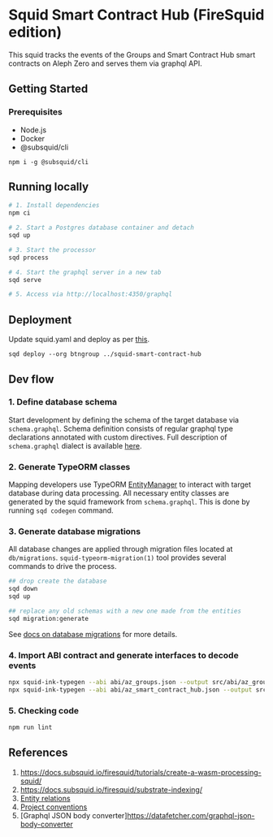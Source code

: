 # Squid Smart Contract Hub (FireSquid edition)

This squid tracks the events of the Groups and Smart Contract Hub smart contracts on Aleph Zero and serves them via graphql API.

## Getting Started
### Prerequisites

* Node.js
* Docker
* @subsquid/cli
```
npm i -g @subsquid/cli
```

## Running locally
```bash
# 1. Install dependencies
npm ci

# 2. Start a Postgres database container and detach
sqd up

# 3. Start the processor
sqd process

# 4. Start the graphql server in a new tab
sqd serve

# 5. Access via http://localhost:4350/graphql
```

## Deployment

Update squid.yaml and deploy as per [this](https://docs.subsquid.io/deploy-squid/quickstart/).

```
sqd deploy --org btngroup ../squid-smart-contract-hub
```

## Dev flow

### 1. Define database schema

Start development by defining the schema of the target database via `schema.graphql`.
Schema definition consists of regular graphql type declarations annotated with custom directives.
Full description of `schema.graphql` dialect is available [here](https://docs.subsquid.io/basics/schema-file).

### 2. Generate TypeORM classes

Mapping developers use TypeORM [EntityManager](https://typeorm.io/#/working-with-entity-manager)
to interact with target database during data processing. All necessary entity classes are
generated by the squid framework from `schema.graphql`. This is done by running `sqd codegen`
command.

### 3. Generate database migrations

All database changes are applied through migration files located at `db/migrations`.
`squid-typeorm-migration(1)` tool provides several commands to drive the process.

```bash
## drop create the database
sqd down
sqd up

## replace any old schemas with a new one made from the entities
sqd migration:generate
```

See [docs on database migrations](https://docs.subsquid.io/basics/db-migrations) for more details.

### 4. Import ABI contract and generate interfaces to decode events

```bash
npx squid-ink-typegen --abi abi/az_groups.json --output src/abi/az_groups.ts
npx squid-ink-typegen --abi abi/az_smart_contract_hub.json --output src/abi/az_smart_contract_hub.ts
```

### 5. Checking code

```zsh
npm run lint
```

## References

1. https://docs.subsquid.io/firesquid/tutorials/create-a-wasm-processing-squid/
2. https://docs.subsquid.io/firesquid/substrate-indexing/
3. [Entity relations](https://docs.subsquid.io/store/postgres/schema-file/entity-relations/)
4. [Project conventions](https://docs.subsquid.io/basics/squid-structure)
5. [Graphql JSON body converter]https://datafetcher.com/graphql-json-body-converter
